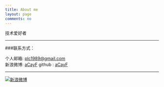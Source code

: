 ```yaml
---
title: About me
layout: page
comments: no
---
```


技术爱好者

----

###联系方式：        

个人邮箱: [plc1989@gmail.com](mailto:plc1989@gmail.com)     
新浪微博: [aCayF](http://weibo.com/u/1774660955)
github : [aCayF](https://github.com/aCayF)        

----


[![新浪微博](http://service.t.sina.com.cn/widget/qmd/1774660955/f78fbcd2/1.png)](http://weibo.com/u/1774660955?s=6uyXnP)
